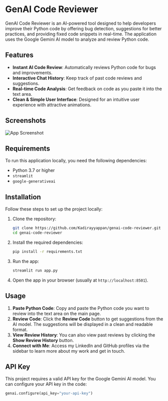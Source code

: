 # GenAI Code Reviewer

GenAI Code Reviewer is an AI-powered tool designed to help developers improve their Python code by offering bug detection, suggestions for better practices, and providing fixed code snippets in real-time. The application uses the Google Gemini AI model to analyze and review Python code.

## Features

- **Instant AI Code Review**: Automatically reviews Python code for bugs and improvements.
- **Interactive Chat History**: Keep track of past code reviews and suggestions.
- **Real-time Code Analysis**: Get feedback on code as you paste it into the text area.
- **Clean & Simple User Interface**: Designed for an intuitive user experience with attractive animations.

## Screenshots

![App Screenshot](screenshot.png)

## Requirements

To run this application locally, you need the following dependencies:

- Python 3.7 or higher
- `streamlit`
- `google-generativeai`

## Installation

Follow these steps to set up the project locally:

1. Clone the repository:
    ```bash
    git clone https://github.com/Kadirayyappan/genai-code-reviewer.git
    cd genai-code-reviewer
    ```

2. Install the required dependencies:
    ```bash
    pip install -r requirements.txt
    ```

3. Run the app:
    ```bash
    streamlit run app.py
    ```

4. Open the app in your browser (usually at `http://localhost:8501`).

## Usage

1. **Paste Python Code**: Copy and paste the Python code you want to review into the text area on the main page.
2. **Review Code**: Click the **Review Code** button to get suggestions from the AI model. The suggestions will be displayed in a clean and readable format.
3. **View Review History**: You can also view past reviews by clicking the **Show Review History** button.
4. **Connect with Me**: Access my LinkedIn and GitHub profiles via the sidebar to learn more about my work and get in touch.

## API Key

This project requires a valid API key for the Google Gemini AI model. You can configure your API key in the code:
```python
genai.configure(api_key="your-api-key")
